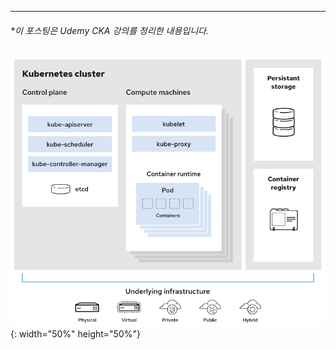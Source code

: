 
----
###### *이 포스팅은 Udemy CKA 강의를 정리한 내용입니다.

![GitHub Logo](/assets/image/profile/img2.png){: width="50%" height="50%"}
